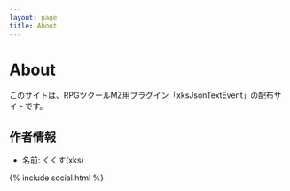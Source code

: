 ```yaml
---
layout: page
title: About
---
```


# About

このサイトは、RPGツクールMZ用プラグイン「xksJsonTextEvent」の配布サイトです。

## 作者情報
- 名前: くくす(xks)

{% include social.html %}
